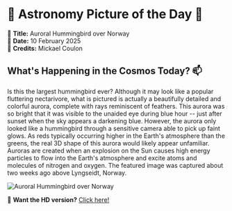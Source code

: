 # 🌌 **Astronomy Picture of the Day** 🌌

🔭 **Title:** Auroral Hummingbird over Norway  
📅 **Date:** 10 February 2025  
📸 **Credits:** 
Mickael Coulon
  

## **What's Happening in the Cosmos Today?** 📫

Is this the largest hummingbird ever?  Although it may look like a popular fluttering nectarivore, what is pictured is actually a beautifully detailed and colorful aurora, complete with rays reminiscent of feathers. This aurora was so bright that it was visible to the unaided eye during blue hour -- just after sunset when the sky appears a darkening blue.  However, the aurora only looked like a hummingbird through a sensitive camera able to pick up faint glows. As reds typically occurring higher in the Earth's atmosphere than the greens, the real 3D shape of this aurora would likely appear unfamiliar.  Auroras are created when an explosion on the Sun causes high energy particles to flow into the Earth's atmosphere and excite atoms and molecules of nitrogen and oxygen.  The featured image was captured about two weeks ago above Lyngseidt, Norway.


![Auroral Hummingbird over Norway](https://apod.nasa.gov/apod/image/2502/BirdAurora_Coulon_960.jpg)

🌠 **Want the HD version?** [Click here!](https://apod.nasa.gov/apod/image/2502/BirdAurora_Coulon_2581.jpg)
